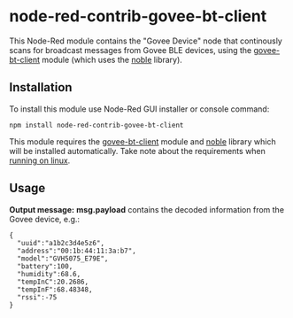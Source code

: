 # node-red-contrib-govee-bt-client

This Node-Red module contains the "Govee Device" node that continously scans for broadcast messages from Govee BLE devices, using the [govee-bt-client](https://github.com/asednev/govee-bt-client) module (which uses the [noble](https://github.com/noble/noble) library).

## Installation

To install this module use Node-Red GUI installer or console command:

```
npm install node-red-contrib-govee-bt-client
```

This module requires the [govee-bt-client](https://github.com/asednev/govee-bt-client) module and [noble](https://github.com/noble/noble) library which will be installed automatically.  Take note about the requirements when [running on linux](https://github.com/noble/noble#running-on-linux).

## Usage

**Output message:** **msg.payload** contains the decoded information from the Govee device, e.g.:

```
{
  "uuid":"a1b2c3d4e5z6",
  "address":"00:1b:44:11:3a:b7",
  "model":"GVH5075_E79E",
  "battery":100,
  "humidity":68.6,
  "tempInC":20.2686,
  "tempInF":68.48348,
  "rssi":-75
}
```
